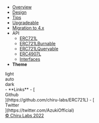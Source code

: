 - [Overview](/)
- [Design](design.md)
- [Tips](tips.md)
- [Upgradeable](upgradeable.md)
- [Migration to 4.x](migration.md)
- API
  - [ERC721L](erc721l.md)
  - [ERC721LBurnable](erc721l-burnable.md)
  - [ERC721LQueryable](erc721l-queryable.md)
  - [ERC4907L](erc4907a.md)
  - [Interfaces](interfaces.md)
- **Theme**
<div id="theme">
<div class="choice" name="light">
	<div class="icon"><i class="icon-sun"></i></div>
	<div class="text">light</div>
</div><div class="choice" name="auto">
	<div class="icon"><i class="icon-eclipse"></i></div>
	<div class="text">auto</div>
</div><div class="choice" name="dark">
	<div class="icon"><i class="icon-moon"></i></div>
	<div class="text">dark</div>
</div></div>
- **Links**
  - [<div class="s0cial"><i class="icon-github-circled"></i>Github</div>](https://github.com/chiru-labs/ERC721L)
  - [<div class="s0cial"><i class="icon-twitter"></i>Twitter</div>](https://twitter.com/AzukiOfficial)
  <div class="copyright"><a href="https://www.chirulabs.com/" target="_blank" title="Chiru Labs">© Chiru Labs 2022</a></div>
